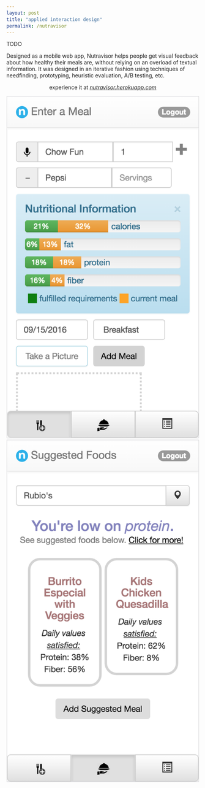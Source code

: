 ```yaml
---
layout: post
title: "applied interaction design"
permalink: /nutravisor
---
```


TODO

Designed as a mobile web app, Nutravisor helps people get visual feedback about how healthy their meals are, without relying on an overload of textual information. It was designed in an iterative fashion using techniques of needfinding, prototyping, heuristic evaluation, A/B testing, etc.

<!-- *experience it at [nutravisor.herokuapp.com](https://nutravisor.herokuapp.com/?username=test&hash=5baa61e4c9b93f3f0682250b6cf8331b7ee68fd8)* -->

<p>
	<center>
		experience it at <i><a target="_blank" href="https://nutravisor.herokuapp.com/?username=test&hash=5baa61e4c9b93f3f0682250b6cf8331b7ee68fd8">nutravisor.herokuapp.com</a>
	</i></center>
</p>

![](files/log-a-meal.png)
![](files/suggested-foods.png)
